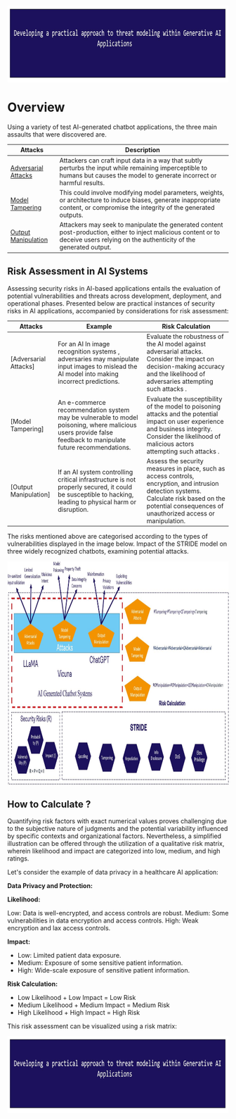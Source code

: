 <p align="center">
	<a href="https://github.com/Joseph-TUI/Threat-modeling-within-Generative-AI-Systems/blob/main/README.md">
		<img align="center" alt="Threat modeling-Security Practices" src="/Pic/main.JPG" height="175">
	</a>
</p>

# Overview

Using a variety of test AI-generated chatbot applications, the three main assaults that were discovered are.	


| Attacks	| Description	|
|---	|---	|
| [Adversarial Attacks](https://ieeexplore.ieee.org/document/9256597)	| Attackers can craft input data in a way that subtly perturbs the input while remaining imperceptible to humans but causes the model to generate incorrect or harmful results.	|
| [Model Tampering](https://ieeexplore.ieee.org/document/10169568)	| This could involve modifying model parameters, weights, or architecture to induce biases, generate inappropriate content, or compromise the integrity of the generated outputs. |
| [Output Manipulation](https://ieeexplore.ieee.org/document/10352982)	| Attackers may seek to manipulate the generated content post-production, either to inject malicious content or to deceive users relying on the authenticity of the generated output.|


## Risk Assessment in AI Systems 

Assessing security risks in AI-based applications entails the evaluation of potential vulnerabilities and threats across development, deployment, and operational phases. Presented below are practical instances of security risks in AI applications, accompanied by considerations for risk assessment:


| Attacks	| Example	| Risk Calculation |
|---	|---	|---	|
| [Adversarial Attacks]	| For an AI In image recognition systems , adversaries may manipulate input images to mislead the AI model into making incorrect predictions.|Evaluate the robustness of the AI model against adversarial attacks. Consider the impact on decision-making accuracy and the likelihood of adversaries attempting such attacks .|
| [Model Tampering]	| An e-commerce recommendation system may be vulnerable to model poisoning, where malicious users provide false feedback to manipulate future recommendations.|Evaluate the susceptibility of the model to poisoning attacks and the potential impact on user experience and business integrity. Consider the likelihood of malicious actors attempting such attacks .|
| [Output Manipulation]	| If an AI system controlling critical infrastructure is not properly secured, it could be susceptible to hacking, leading to physical harm or disruption.|Assess the security measures in place, such as access controls, encryption, and intrusion detection systems. Calculate risk based on the potential consequences of unauthorized access or manipulation.|

The risks mentioned above are categorised according to the types of vulnerabilities displayed in the image below. Impact of the STRIDE model on three widely recognized chatbots, examining potential attacks.

<p align="center">
	<a href="https://github.com/Joseph-TUI/Threat-modeling-within-Generative-AI-Systems/blob/main/README.md">
		<img align="center" alt="Threat modeling-Security Practices" src="/Pic/Figure-1.JPG" height="510">
	</a>
</p>

## How to Calculate ?

Quantifying risk factors with exact numerical values proves challenging due to the subjective nature of judgments and the potential variability influenced by specific contexts and organizational factors. Nevertheless, a simplified illustration can be offered through the utilization of a qualitative risk matrix, wherein likelihood and impact are categorized into low, medium, and high ratings. 

Let's consider the example of data privacy in a healthcare AI application:

**Data Privacy and Protection:**

**Likelihood:**

Low: Data is well-encrypted, and access controls are robust.
Medium: Some vulnerabilities in data encryption and access controls.
High: Weak encryption and lax access controls.

**Impact:**

* Low: Limited patient data exposure.
* Medium: Exposure of some sensitive patient information.
* High: Wide-scale exposure of sensitive patient information.

**Risk Calculation:**

* Low Likelihood + Low Impact = Low Risk
* Medium Likelihood + Medium Impact = Medium Risk
* High Likelihood + High Impact = High Risk

This risk assessment can be visualized using a risk matrix:

<p align="center">
	<a href="https://github.com/Joseph-TUI/Threat-modeling-within-Generative-AI-Systems/blob/main/README.md">
		<img align="center" alt="Threat modeling-Security Practices" src="/Pic/main.JPG" height="175">
	</a>
</p>
